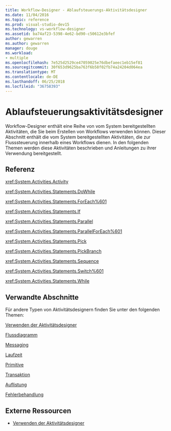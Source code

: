 ```yaml
---
title: Workflow-Designer - Ablaufsteuerungs-Aktivitätsdesigner
ms.date: 11/04/2016
ms.topic: reference
ms.prod: visual-studio-dev15
ms.technology: vs-workflow-designer
ms.assetid: ba74af23-5398-4e62-bd90-c50612e3bfef
author: gewarren
ms.author: gewarren
manager: douge
ms.workload:
- multiple
ms.openlocfilehash: 7e525d2529ce47059025e76dbefaeec1eb15ef81
ms.sourcegitcommit: 30f653d9625ba763f6b58f02fb74a24204d064ea
ms.translationtype: MT
ms.contentlocale: de-DE
ms.lasthandoff: 06/25/2018
ms.locfileid: "36758393"
---
```

# <a name="control-flow-activity-designers"></a>Ablaufsteuerungsaktivitätsdesigner

Workflow-Designer enthält eine Reihe von vom System bereitgestellten Aktivitäten, die Sie beim Erstellen von Workflows verwenden können. Dieser Abschnitt enthält die vom System bereitgestellten Aktivitäten, die zur Flusssteuerung innerhalb eines Workflows dienen. In den folgenden Themen werden diese Aktivitäten beschrieben und Anleitungen zu ihrer Verwendung bereitgestellt.

## <a name="reference"></a>Referenz

 <xref:System.Activities.Activity>

 <xref:System.Activities.Statements.DoWhile>

 <xref:System.Activities.Statements.ForEach%601>

 <xref:System.Activities.Statements.If>

 <xref:System.Activities.Statements.Parallel>

 <xref:System.Activities.Statements.ParallelForEach%601>

 <xref:System.Activities.Statements.Pick>

 <xref:System.Activities.Statements.PickBranch>

 <xref:System.Activities.Statements.Sequence>

 <xref:System.Activities.Statements.Switch%601>

 <xref:System.Activities.Statements.While>

## <a name="related-sections"></a>Verwandte Abschnitte

Für andere Typen von Aktivitätsdesignern finden Sie unter den folgenden Themen:

 [Verwenden der Aktivitätsdesigner](../workflow-designer/using-the-activity-designers.md)

 [Flussdiagramm](../workflow-designer/flowchart-activity-designers.md)

 [Messaging](../workflow-designer/messaging-activity-designers.md)

 [Laufzeit](../workflow-designer/runtime-activity-designers.md)

 [Primitive](../workflow-designer/primitives-activity-designers.md)

 [Transaktion](../workflow-designer/transaction-activity-designers.md)

 [Auflistung](../workflow-designer/collection-activity-designers.md)

 [Fehlerbehandlung](../workflow-designer/error-handling-activity-designers.md)

## <a name="external-resources"></a>Externe Ressourcen

- [Verwenden der Aktivitätsdesigner](../workflow-designer/using-the-activity-designers.md)